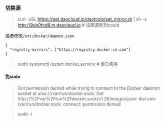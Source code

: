 ### 切换源

>  curl -sSL https://get.daocloud.io/daotools/set_mirror.sh | sh -s http://9cb0fcd8.m.daocloud.io # 设置源到到could

或者修改`/etc/docker/daemon.json`
```
{
  "registry-mirrors": ["https://registry.docker-cn.com"]
}
```

>  sudo systemctl restart docker.service # 重启服务


#### 免sudo
> Got permission denied while trying to connect to the Docker daemon socket at unix:///var/run/docker.sock: Get http://%2Fvar%2Frun%2Fdocker.sock/v1.26/images/json: dial unix /var/run/docker.sock: connect: permission denied

> sudo -i